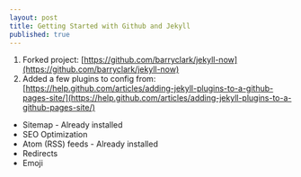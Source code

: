 ```yaml
---
layout: post
title: Getting Started with Github and Jekyll
published: true
---
```


1. Forked project: [https://github.com/barryclark/jekyll-now](https://github.com/barryclark/jekyll-now)
2. Added a few plugins to config from: [https://help.github.com/articles/adding-jekyll-plugins-to-a-github-pages-site/](https://help.github.com/articles/adding-jekyll-plugins-to-a-github-pages-site/)
  + Sitemap - Already installed
  + SEO Optimization
  + Atom (RSS) feeds - Already installed
  + Redirects
  + Emoji

